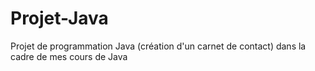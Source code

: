 # Projet-Java
 Projet de programmation Java (création d'un carnet de contact) dans la cadre de mes cours de Java
